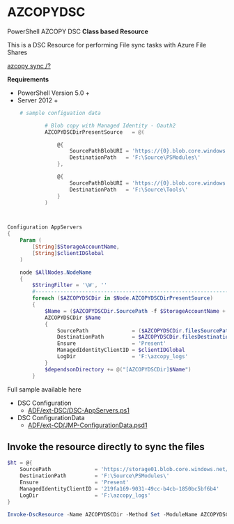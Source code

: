 # AZCOPYDSC

PowerShell AZCOPY DSC __Class based Resource__

This is a DSC Resource for performing File sync tasks with Azure File Shares

[azcopy sync /?](https://docs.microsoft.com/en-us/azure/storage/common/storage-ref-azcopy-sync)

__Requirements__
* PowerShell Version 5.0 +
* Server 2012 +

```powershell
    # sample configuation data

            # Blob copy with Managed Identity - Oauth2
            AZCOPYDSCDirPresentSource   = @(

                @{
                    SourcePathBlobURI = 'https://{0}.blob.core.windows.net/source/PSModules/'
                    DestinationPath   = 'F:\Source\PSModules\'
                },

                @{
                    SourcePathBlobURI = 'https://{0}.blob.core.windows.net/source/Tools/'
                    DestinationPath   = 'F:\Source\Tools\'
                }
            )
```


```powershell


Configuration AppServers
{
    Param (
        [String]$StorageAccountName,
        [String]$clientIDGlobal
    )

    node $AllNodes.NodeName
    {
        $StringFilter = '\W', ''
        #-------------------------------------------------------------------     
        foreach ($AZCOPYDSCDir in $Node.AZCOPYDSCDirPresentSource)
        {
            $Name = ($AZCOPYDSCDir.SourcePath -f $StorageAccountName + $AZCOPYDSCDir.DestinationPath) -replace $StringFilter 
            AZCOPYDSCDir $Name
            {
                SourcePath              = ($AZCOPYDSCDir.filesSourcePath -f $StorageAccountName)
                DestinationPath         = $AZCOPYDSCDir.filesDestinationPath
                Ensure                  = 'Present'
                ManagedIdentityClientID = $clientIDGlobal
                LogDir                  = 'F:\azcopy_logs'
            }
            $dependsonDirectory += @("[AZCOPYDSCDir]$Name")
        }
```

Full sample available here

- DSC Configuration
    - [ADF/ext-DSC/DSC-AppServers.ps1](https://github.com/brwilkinson/AzureDeploymentFramework/blob/main/ADF/ext-DSC/DSC-AppServers.ps1#L394)
- DSC ConfigurationData
    - [ADF/ext-CD/JMP-ConfigurationData.psd1](https://github.com/brwilkinson/AzureDeploymentFramework/blob/main/ADF/ext-CD/JMP-ConfigurationData.psd1#L105)

## Invoke the resource directly to sync the files

```powershell
$ht = @{
    SourcePath              = 'https://storage01.blob.core.windows.net/source/PSModules/'
    DestinationPath         = 'F:\Source\PSModules\'
    Ensure                  = 'Present'
    ManagedIdentityClientID = '219fa169-9031-49cc-b4cb-1850bc5bf6b4'
    LogDir                  = 'F:\azcopy_logs'
}

Invoke-DscResource -Name AZCOPYDSCDir -Method Set -ModuleName AZCOPYDSCDir -Property $ht -Verbose
```
